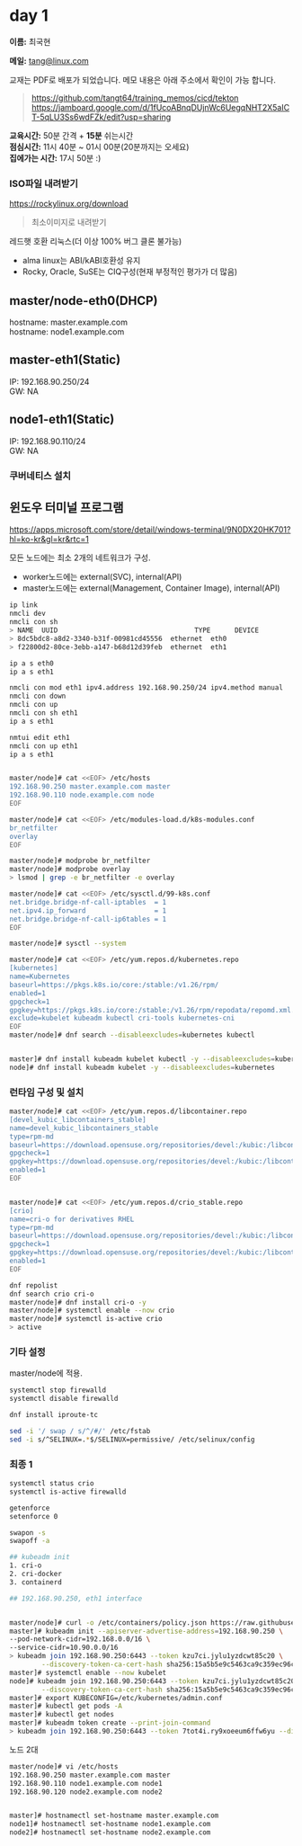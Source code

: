# day 1

__이름:__ 최국현

__메일:__ <tang@linux.com>


교재는 PDF로 배포가 되었습니다. 메모 내용은 아래 주소에서 확인이 가능 합니다.
>https://github.com/tangt64/training_memos/cicd/tekton
>https://jamboard.google.com/d/1fUcoABnqDUjnWc6UegqNHT2X5aICT-5qLU3Ss6wdFZk/edit?usp=sharing

__교육시간:__ 50분 간격 + __15분__ 쉬는시간<br/>
__점심시간:__ 11시 40분 ~ 01시 00분(20분까지는 오세요)<br/>
__집에가는 시간:__ 17시 50분 :)<br/>

### ISO파일 내려받기

https://rockylinux.org/download
>최소이미지로 내려받기

레드햇 호환 리눅스(더 이상 100% 버그 클론 불가능)
- alma linux는 ABI/kABI호환성 유지
- Rocky, Oracle, SuSE는 CIQ구성(현재 부정적인 평가가 더 많음)


master/node-eth0(DHCP)
---
hostname: master.example.com<br/>
hostname: node1.example.com

master-eth1(Static)
---
IP: 192.168.90.250/24<br/>
GW: NA

node1-eth1(Static)
---
IP: 192.168.90.110/24<br/>
GW: NA


### 쿠버네티스 설치

윈도우 터미널 프로그램
---
https://apps.microsoft.com/store/detail/windows-terminal/9N0DX20HK701?hl=ko-kr&gl=kr&rtc=1

모든 노드에는 최소 2개의 네트워크가 구성.

- worker노드에는 external(SVC), internal(API)
- master노드에는 external(Management, Container Image), internal(API)


```bash
ip link
nmcli dev
nmcli con sh
> NAME  UUID                                  TYPE      DEVICE                                                               eth0  
> 8dc5bdc8-a8d2-3340-b31f-00981cd45556  ethernet  eth0                                                                 eth1  
> f22800d2-80ce-3ebb-a147-b68d12d39feb  ethernet  eth1   

ip a s eth0
ip a s eth1

nmcli con mod eth1 ipv4.address 192.168.90.250/24 ipv4.method manual
nmcli con down
nmcli con up 
nmcli con sh eth1
ip a s eth1    

nmtui edit eth1
nmcli con up eth1
ip a s eth1


master/node]# cat <<EOF> /etc/hosts
192.168.90.250 master.example.com master
192.168.90.110 node.example.com node
EOF

master/node]# cat <<EOF> /etc/modules-load.d/k8s-modules.conf
br_netfilter
overlay
EOF

master/node]# modprobe br_netfilter
master/node]# modprobe overlay
> lsmod | grep -e br_netfilter -e overlay

master/node]# cat <<EOF> /etc/sysctl.d/99-k8s.conf
net.bridge.bridge-nf-call-iptables  = 1
net.ipv4.ip_forward                 = 1
net.bridge.bridge-nf-call-ip6tables = 1
EOF

master/node]# sysctl --system

master/node]# cat <<EOF> /etc/yum.repos.d/kubernetes.repo
[kubernetes]
name=Kubernetes
baseurl=https://pkgs.k8s.io/core:/stable:/v1.26/rpm/
enabled=1
gpgcheck=1
gpgkey=https://pkgs.k8s.io/core:/stable:/v1.26/rpm/repodata/repomd.xml.key
exclude=kubelet kubeadm kubectl cri-tools kubernetes-cni
EOF
master/node]# dnf search --disableexcludes=kubernetes kubectl   


master]# dnf install kubeadm kubelet kubectl -y --disableexcludes=kubernetes
node]# dnf install kubeadm kubelet -y --disableexcludes=kubernetes
```

### 런타임 구성 및 설치

```bash
master/node]# cat <<EOF> /etc/yum.repos.d/libcontainer.repo
[devel_kubic_libcontainers_stable]
name=devel_kubic_libcontainers_stable
type=rpm-md
baseurl=https://download.opensuse.org/repositories/devel:/kubic:/libcontainers:/stable/CentOS_9_Stream/
gpgcheck=1
gpgkey=https://download.opensuse.org/repositories/devel:/kubic:/libcontainers:/stable/CentOS_9_Stream/repodata/repomd.xml.key
enabled=1
EOF


master/node]# cat <<EOF> /etc/yum.repos.d/crio_stable.repo
[crio]
name=cri-o for derivatives RHEL
type=rpm-md
baseurl=https://download.opensuse.org/repositories/devel:/kubic:/libcontainers:/stable:/cri-o:/1.24:/1.24.6/CentOS_8/
gpgcheck=1
gpgkey=https://download.opensuse.org/repositories/devel:/kubic:/libcontainers:/stable:/cri-o:/1.24:/1.24.6/CentOS_8/repodata/repomd.xml.key
enabled=1
EOF

dnf repolist
dnf search crio cri-o
master/node]# dnf install cri-o -y
master/node]# systemctl enable --now crio
master/node]# systemctl is-active crio
> active
```


### 기타 설정

master/node에 적용.

```bash
systemctl stop firewalld
systemctl disable firewalld

dnf install iproute-tc

sed -i '/ swap / s/^/#/' /etc/fstab
sed -i s/^SELINUX=.*$/SELINUX=permissive/ /etc/selinux/config
```


### 최종 1

```bash
systemctl status crio
systemctl is-active firewalld

getenforce
setenforce 0

swapon -s
swapoff -a

## kubeadm init
1. cri-o
2. cri-docker
3. containerd

## 192.168.90.250, eth1 interface


master/node]# curl -o /etc/containers/policy.json https://raw.githubusercontent.com/tangt64/training_memos/main/opensource/kubernetes-101/files/policy.json
master]# kubeadm init --apiserver-advertise-address=192.168.90.250 \
--pod-network-cidr=192.168.0.0/16 \
--service-cidr=10.90.0.0/16 
> kubeadm join 192.168.90.250:6443 --token kzu7ci.jylu1yzdcwt85c20 \
        --discovery-token-ca-cert-hash sha256:15a5b5e9c5463ca9c359ec96c8677ddd62615fe3afcf986e4b6703e6cbcdef0b
master]# systemctl enable --now kubelet
node]# kubeadm join 192.168.90.250:6443 --token kzu7ci.jylu1yzdcwt85c20 \
        --discovery-token-ca-cert-hash sha256:15a5b5e9c5463ca9c359ec96c8677ddd62615fe3afcf986e4b6703e6cbcdef0b
master]# export KUBECONFIG=/etc/kubernetes/admin.conf
master]# kubectl get pods -A
master]# kubectl get nodes
master]# kubeadm token create --print-join-command
> kubeadm join 192.168.90.250:6443 --token 7tot4i.ry9xoeeum6ffw6yu --discovery-token-ca-cert-hash sha256:15a5b5e9c5463ca9c359ec96c8677ddd62615fe3afcf986e4b6703e6cbcdef0b

```

노드 2대
```bash
master/node]# vi /etc/hosts
192.168.90.250 master.example.com master
192.168.90.110 node1.example.com node1
192.168.90.120 node2.example.com node2


master]# hostnamectl set-hostname master.example.com
node1]# hostnamectl set-hostname node1.example.com
node2]# hostnamectl set-hostname node2.example.com
```